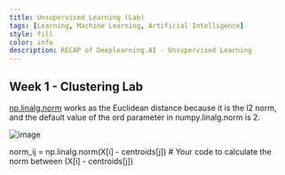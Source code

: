 ```yaml
---
title: Unsupervised Learning (Lab)
tags: [Learning, Machine Learning, Artificial Intelligence]
style: fill
color: info
description: RECAP of Deeplearning.AI - Unsupervised Learning
---
```

## Week 1 - Clustering Lab

[np.linalg.norm](https://numpy.org/doc/stable/reference/generated/numpy.linalg.norm.html) works as the Euclidean distance because it is the l2 norm, and the default value of the ord parameter in numpy.linalg.norm is 2.

![image](https://i.stack.imgur.com/iWe4J.png)

norm_ij = np.linalg.norm(X[i] - centroids[j])  # Your code to calculate the norm between (X[i] - centroids[j])